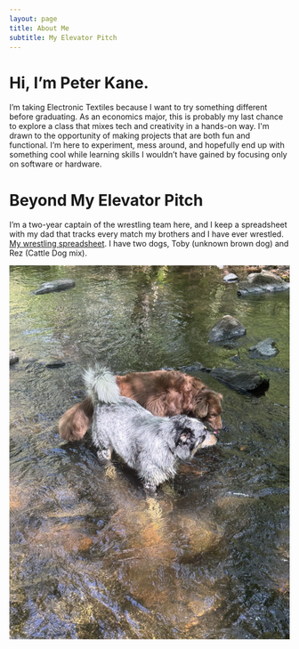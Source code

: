 ```yaml
---
layout: page
title: About Me
subtitle: My Elevator Pitch
---
```


# Hi, I’m Peter Kane. 

I’m taking Electronic Textiles because I want to try something different before graduating. As an economics major, this is probably my last chance to explore a class that mixes tech and creativity in a hands-on way. I'm drawn to the opportunity of making projects that are both fun and functional. I’m here to experiment, mess around, and hopefully end up with something cool while learning skills I wouldn’t have gained by focusing only on software or hardware.


# Beyond My Elevator Pitch

I’m a two-year captain of the wrestling team here, and I keep a spreadsheet with my dad that tracks every match my brothers and I have ever wrestled. [My wrestling spreadsheet](https://docs.google.com/spreadsheets/d/1O9dkCqh265QQ2rqxXeu3DNuI5r32dp8T/edit?usp=sharing&ouid=112398599423921904595&rtpof=true&sd=true). I have two dogs, Toby (unknown brown dog) and Rez (Cattle Dog mix). 

![Dogs](assets/img/Dogs.jpg)
